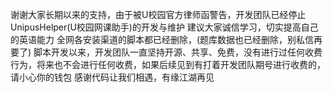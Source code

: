 谢谢大家长期以来的支持，由于被U校园官方律师函警告，开发团队已经停止UnipusHelper(U校园网课助手)的开发与维护 
建议大家诚信学习，切实提高自己的英语能力 
全网各安装渠道的脚本都已经删除，(题库数据也已经删除，别私信再要了) 
脚本开发以来，开发团队一直坚持开源、共享、免费，没有进行过任何收费行为，将来也不会进行任何收费，如果后续见到有打着开发团队期号进行收费的，请小心你的钱包 
感谢代码让我们相遇，有缘江湖再见